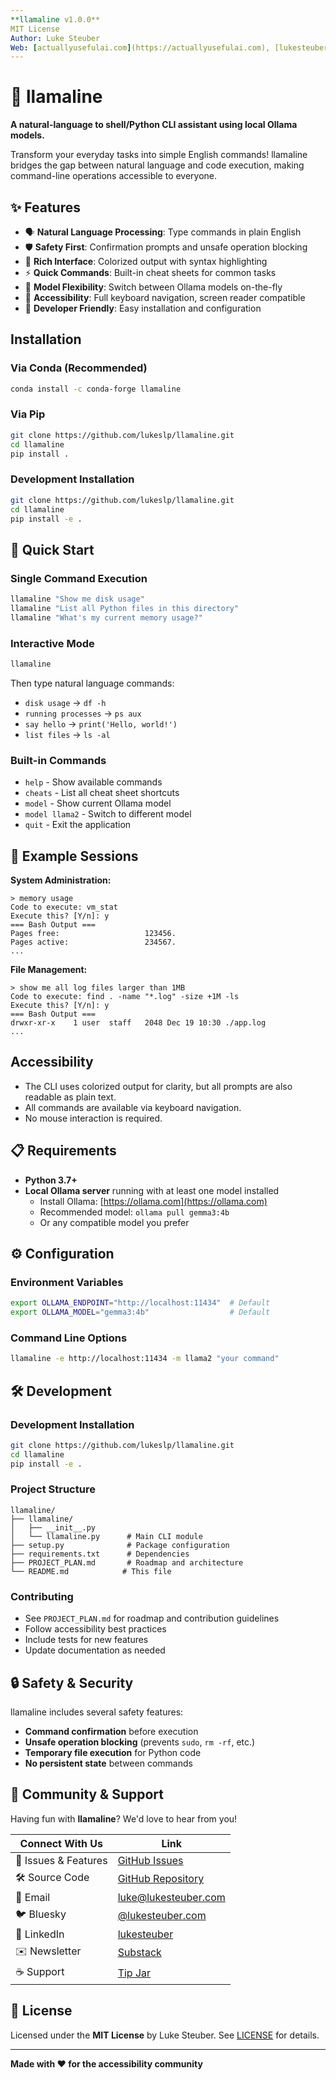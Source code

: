 ```yaml
---
**llamaline v1.0.0**  
MIT License  
Author: Luke Steuber  
Web: [actuallyusefulai.com](https://actuallyusefulai.com), [lukesteuber.com](https://lukesteuber.com)
---
```


# 🦙 llamaline

**A natural-language to shell/Python CLI assistant using local Ollama models.**

Transform your everyday tasks into simple English commands! llamaline bridges the gap between natural language and code execution, making command-line operations accessible to everyone.

## ✨ Features

- 🗣️ **Natural Language Processing**: Type commands in plain English
- 🛡️ **Safety First**: Confirmation prompts and unsafe operation blocking  
- 🎨 **Rich Interface**: Colorized output with syntax highlighting
- ⚡ **Quick Commands**: Built-in cheat sheets for common tasks
- 🔄 **Model Flexibility**: Switch between Ollama models on-the-fly
- 🎯 **Accessibility**: Full keyboard navigation, screen reader compatible
- 🔧 **Developer Friendly**: Easy installation and configuration

## Installation

### Via Conda (Recommended)
```bash
conda install -c conda-forge llamaline
```

### Via Pip
```bash
git clone https://github.com/lukeslp/llamaline.git
cd llamaline
pip install .
```

### Development Installation
```bash
git clone https://github.com/lukeslp/llamaline.git
cd llamaline
pip install -e .
```

## 🚀 Quick Start

### Single Command Execution
```bash
llamaline "Show me disk usage"
llamaline "List all Python files in this directory"
llamaline "What's my current memory usage?"
```

### Interactive Mode
```bash
llamaline
```

Then type natural language commands:
- `disk usage` → `df -h`
- `running processes` → `ps aux`
- `say hello` → `print('Hello, world!')`
- `list files` → `ls -al`

### Built-in Commands
- `help` - Show available commands
- `cheats` - List all cheat sheet shortcuts
- `model` - Show current Ollama model
- `model llama2` - Switch to different model
- `quit` - Exit the application

## 🎯 Example Sessions

**System Administration:**
```
> memory usage
Code to execute: vm_stat
Execute this? [Y/n]: y
=== Bash Output ===
Pages free:                   123456.
Pages active:                 234567.
...
```

**File Management:**
```
> show me all log files larger than 1MB
Code to execute: find . -name "*.log" -size +1M -ls
Execute this? [Y/n]: y
=== Bash Output ===
drwxr-xr-x    1 user  staff   2048 Dec 19 10:30 ./app.log
...
```

## Accessibility
- The CLI uses colorized output for clarity, but all prompts are also readable as plain text.
- All commands are available via keyboard navigation.
- No mouse interaction is required.

## 📋 Requirements

- **Python 3.7+**
- **Local Ollama server** running with at least one model installed
  - Install Ollama: [https://ollama.com](https://ollama.com)
  - Recommended model: `ollama pull gemma3:4b`
  - Or any compatible model you prefer

## ⚙️ Configuration

### Environment Variables
```bash
export OLLAMA_ENDPOINT="http://localhost:11434"  # Default
export OLLAMA_MODEL="gemma3:4b"                  # Default
```

### Command Line Options
```bash
llamaline -e http://localhost:11434 -m llama2 "your command"
```

## 🛠 Development

### Development Installation
```bash
git clone https://github.com/lukeslp/llamaline.git
cd llamaline
pip install -e .
```

### Project Structure
```
llamaline/
├── llamaline/
│   ├── __init__.py
│   └── llamaline.py      # Main CLI module
├── setup.py              # Package configuration
├── requirements.txt      # Dependencies
├── PROJECT_PLAN.md       # Roadmap and architecture
└── README.md            # This file
```

### Contributing
- See `PROJECT_PLAN.md` for roadmap and contribution guidelines
- Follow accessibility best practices
- Include tests for new features
- Update documentation as needed

## 🔒 Safety & Security

llamaline includes several safety features:
- **Command confirmation** before execution
- **Unsafe operation blocking** (prevents `sudo`, `rm -rf`, etc.)
- **Temporary file execution** for Python code
- **No persistent state** between commands

## 🌟 Community & Support

Having fun with **llamaline**? We'd love to hear from you!

| Connect With Us | Link |
|-----------------|------|
| 🐛 Issues & Features | [GitHub Issues](https://github.com/lukeslp/llamaline/issues) |
| 🛠️ Source Code | [GitHub Repository](https://github.com/lukeslp/llamaline) |
| 📧 Email | <luke@lukesteuber.com> |
| 🐦 Bluesky | [@lukesteuber.com](https://bsky.app/profile/lukesteuber.com) |
| 💼 LinkedIn | [lukesteuber](https://www.linkedin.com/in/lukesteuber/) |
| ✉️ Newsletter | [Substack](https://lukesteuber.substack.com/) |
| ☕ Support | [Tip Jar](https://usefulai.lemonsqueezy.com/buy/bf6ce1bd-85f5-4a09-ba10-191a670f74af) |

## 📄 License

Licensed under the **MIT License** by Luke Steuber. See [LICENSE](LICENSE) for details.

---

**Made with ❤️ for the accessibility community**
